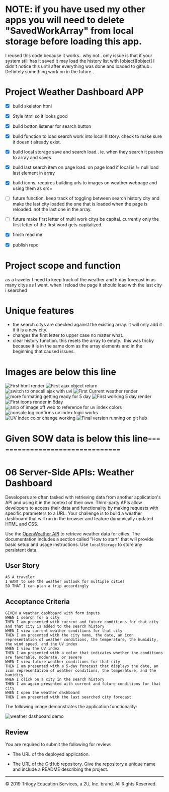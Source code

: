# NOTE: if you have used my other apps you will need to delete "SavedWorkArray" from local storage before loading this app.
I reused this code because it works.. why not.. only issue is that if your system still has it saved it may load the history list with [object][object]
I didn't notice this until after everything was done and loaded to github.. Defintely something work on in the future..


# Project Weather Dashboard APP


- [X] build skeleton html
- [X] Style html so it looks good
- [X] build botton listener for search button
- [X] build function to load search work into local history. check to make sure it doesn't already exist. 
- [X] build local storage save and search load.. ie. when they search it pushes to array and saves
- [X] build last search item on page load. on page load if local is != null load  last element in array
- [X] build icons. requires building urls to images on weather webpage and using them as src=
- [ ] future function, keep track of toggling between search history city and make the last city loaded the one that is loaded when the page is reloaded. not the last one in the array.
- [ ] future make first letter of multi work citys be capital. currently only the first letter of the first word gets capitalized.

- [X] finish read me
- [X] publish repo

# Project scope and function
as a traveler I need to keep track of the weather and 5 day forecast in as many citys as I want. 
when i reload the page it should load with the last city i searched

# Unique features
- the search citys are checked against the existing array. it will only add it if it is a new city.
- changes the first letter to upper case no matter what.. 
- clear history function. this resets the array to empty.. this was tricky because it is in the same dom as the array elements and in the beginning that caused issues.


# Images are below this line

![First html render](./Assets/FirstHtmlRender.JPG)
![First ajax object return](./Assets/FirstAJAXresponse.JPG)
![switch to onecall ajax with uvi](./Assets/AjaxOneCallwithUVI.JPG)
![First Current weather render](./Assets/FirstCurrentDayRender.JPG)
![more formating getting ready for 5 day](./Assets/AfterCurRenderB45day.JPG)
![First working 5 day render](./Assets/FirstWokingCurand5Day.JPG)
![First icons render in 5day](./Assets/1stIconsIN5dayforecast.JPG)
![snip of image off web to reference for uv index colors](./Assets/UVindexColorScheme.JPG)
![console log confirms uv index logic works](./Assets/UVIiflogicworkingb4colorrender.JPG)
![UV index color change working](./Assets/UVIcolorChangeComplete.JPG)
![Final version running on git hub](./Assets/FinalRunningOnGitHub.JPG)



# Given SOW data is below this line-------------------------------

# 06 Server-Side APIs: Weather Dashboard

Developers are often tasked with retrieving data from another application's API and using it in the context of their own. Third-party APIs allow developers to access their data and functionality by making requests with specific parameters to a URL. Your challenge is to build a weather dashboard that will run in the browser and feature dynamically updated HTML and CSS.

Use the [OpenWeather API](https://openweathermap.org/api) to retrieve weather data for cities. The documentation includes a section called "How to start" that will provide basic setup and usage instructions. Use `localStorage` to store any persistent data.

## User Story

```
AS A traveler
I WANT to see the weather outlook for multiple cities
SO THAT I can plan a trip accordingly
```

## Acceptance Criteria

```
GIVEN a weather dashboard with form inputs
WHEN I search for a city
THEN I am presented with current and future conditions for that city and that city is added to the search history
WHEN I view current weather conditions for that city
THEN I am presented with the city name, the date, an icon representation of weather conditions, the temperature, the humidity, the wind speed, and the UV index
WHEN I view the UV index
THEN I am presented with a color that indicates whether the conditions are favorable, moderate, or severe
WHEN I view future weather conditions for that city
THEN I am presented with a 5-day forecast that displays the date, an icon representation of weather conditions, the temperature, and the humidity
WHEN I click on a city in the search history
THEN I am again presented with current and future conditions for that city
WHEN I open the weather dashboard
THEN I am presented with the last searched city forecast
```

The following image demonstrates the application functionality:

![weather dashboard demo](./Assets/06-server-side-apis-homework-demo.png)

## Review

You are required to submit the following for review:

* The URL of the deployed application.

* The URL of the GitHub repository. Give the repository a unique name and include a README describing the project.

- - -
© 2019 Trilogy Education Services, a 2U, Inc. brand. All Rights Reserved.
